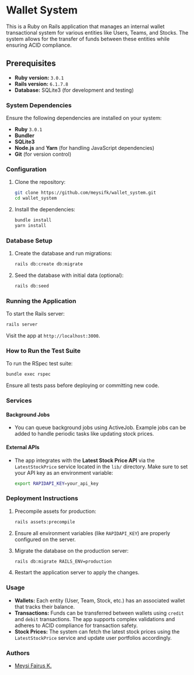 # Wallet System

This is a Ruby on Rails application that manages an internal wallet transactional system for various entities like Users, Teams, and Stocks. The system allows for the transfer of funds between these entities while ensuring ACID compliance.

## Prerequisites

- **Ruby version:** `3.0.1`  
- **Rails version:** `6.1.7.8`
- **Database:** SQLite3 (for development and testing)

### System Dependencies

Ensure the following dependencies are installed on your system:
- **Ruby** `3.0.1`
- **Bundler**
- **SQLite3**
- **Node.js** and **Yarn** (for handling JavaScript dependencies)
- **Git** (for version control)

### Configuration

1. Clone the repository:
    ```bash
    git clone https://github.com/meysifk/wallet_system.git
    cd wallet_system
    ```

2. Install the dependencies:
    ```bash
    bundle install
    yarn install
    ```

### Database Setup

1. Create the database and run migrations:
    ```bash
    rails db:create db:migrate
    ```

2. Seed the database with initial data (optional):
    ```bash
    rails db:seed
    ```

### Running the Application

To start the Rails server:
```bash
rails server
```
Visit the app at `http://localhost:3000`.

### How to Run the Test Suite

To run the RSpec test suite:
```bash
bundle exec rspec
```

Ensure all tests pass before deploying or committing new code.

### Services

#### Background Jobs
- You can queue background jobs using ActiveJob. Example jobs can be added to handle periodic tasks like updating stock prices.

#### External APIs
- The app integrates with the **Latest Stock Price API** via the `LatestStockPrice` service located in the `lib/` directory. Make sure to set your API key as an environment variable:
    ```bash
    export RAPIDAPI_KEY=your_api_key
    ```

### Deployment Instructions

1. Precompile assets for production:
    ```bash
    rails assets:precompile
    ```

2. Ensure all environment variables (like `RAPIDAPI_KEY`) are properly configured on the server.

3. Migrate the database on the production server:
    ```bash
    rails db:migrate RAILS_ENV=production
    ```

4. Restart the application server to apply the changes.

### Usage

- **Wallets:** Each entity (User, Team, Stock, etc.) has an associated wallet that tracks their balance.
- **Transactions:** Funds can be transferred between wallets using `credit` and `debit` transactions. The app supports complex validations and adheres to ACID compliance for transaction safety.
- **Stock Prices:** The system can fetch the latest stock prices using the `LatestStockPrice` service and update user portfolios accordingly.

### Authors

- [Meysi Fairus K.](https://github.com/meysifk)
